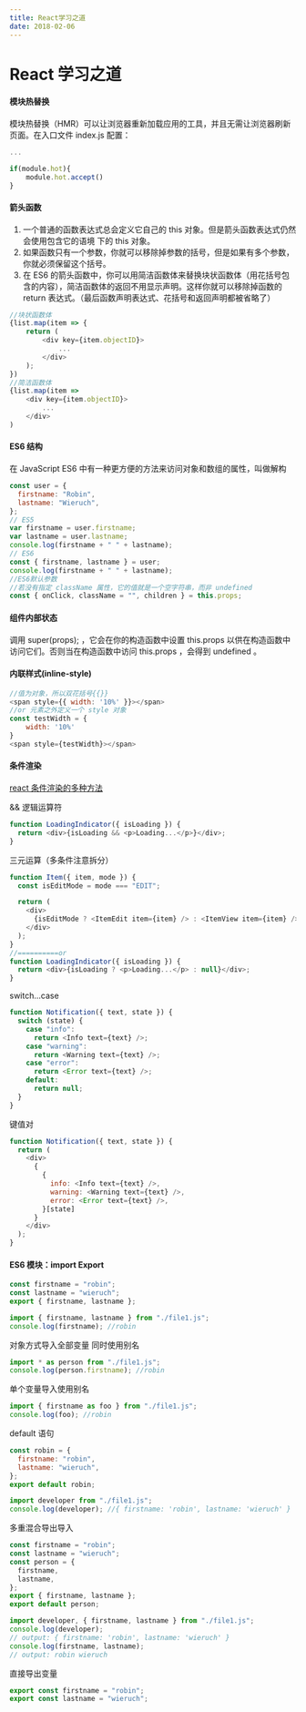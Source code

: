 ```yaml
---
title: React学习之道
date: 2018-02-06
---
```


# React 学习之道

#### 模块热替换

模块热替换（HMR）可以让浏览器重新加载应用的工具，并且无需让浏览器刷新页面。在入口文件 index.js 配置：

```js
...

if(module.hot){
	module.hot.accept()
}
```

#### 箭头函数

1. 一个普通的函数表达式总会定义它自己的 this 对象。但是箭头函数表达式仍然会使用包含它的语境
   下的 this 对象。
2. 如果函数只有一个参数，你就可以移除掉参数的括号，但是如果有多个参数，你就必须保留这个括号。
3. 在 ES6 的箭头函数中，你可以用简洁函数体来替换块状函数体（用花括号包含的内容），简洁函数体的返回不用显示声明。这样你就可以移除掉函数的 return 表达式。（最后函数声明表达式、花括号和返回声明都被省略了）

```js
//块状函数体
{list.map(item => {
    return (
        <div key={item.objectID}>
            ...
        </div>
    );
})
//简洁函数体
{list.map(item =>
    <div key={item.objectID}>
        ...
    </div>
)
```

#### ES6 结构

在 JavaScript ES6 中有一种更方便的方法来访问对象和数组的属性，叫做解构

```js
const user = {
  firstname: "Robin",
  lastname: "Wieruch",
};
// ES5
var firstname = user.firstname;
var lastname = user.lastname;
console.log(firstname + " " + lastname);
// ES6
const { firstname, lastname } = user;
console.log(firstname + " " + lastname);
//ES6默认参数
//若没有指定 className 属性，它的值就是一个空字符串，而非 undefined
const { onClick, className = "", children } = this.props;
```

#### 组件内部状态

调用 super(props); ，它会在你的构造函数中设置 this.props 以供在构造函数中  
访问它们。否则当在构造函数中访问 this.props ，会得到 undefined 。

#### 内联样式(inline-style)

```js
//值为对象，所以双花括号{{}}
<span style={{ width: '10%' }}></span>
//or 元素之外定义一个 style 对象
const testWidth = {
    width: '10%'
}
<span style={testWidth}></span>
```

#### 条件渲染

[react 条件渲染的多种方法](https://www.robinwieruch.de/conditional-rendering-react/)

&& 逻辑运算符

```js
function LoadingIndicator({ isLoading }) {
  return <div>{isLoading && <p>Loading...</p>}</div>;
}
```

三元运算（多条件注意拆分）

```js
function Item({ item, mode }) {
  const isEditMode = mode === "EDIT";

  return (
    <div>
      {isEditMode ? <ItemEdit item={item} /> : <ItemView item={item} />}
    </div>
  );
}
//==========or
function LoadingIndicator({ isLoading }) {
  return <div>{isLoading ? <p>Loading...</p> : null}</div>;
}
```

switch...case

```js
function Notification({ text, state }) {
  switch (state) {
    case "info":
      return <Info text={text} />;
    case "warning":
      return <Warning text={text} />;
    case "error":
      return <Error text={text} />;
    default:
      return null;
  }
}
```

键值对

```js
function Notification({ text, state }) {
  return (
    <div>
      {
        {
          info: <Info text={text} />,
          warning: <Warning text={text} />,
          error: <Error text={text} />,
        }[state]
      }
    </div>
  );
}
```

#### ES6 模块：import Export

```js
const firstname = "robin";
const lastname = "wieruch";
export { firstname, lastname };
```

```js
import { firstname, lastname } from "./file1.js";
console.log(firstname); //robin
```

对象方式导入全部变量 同时使用别名

```js
import * as person from "./file1.js";
console.log(person.firstname); //robin
```

单个变量导入使用别名

```js
import { firstname as foo } from "./file1.js";
console.log(foo); //robin
```

default 语句

```js
const robin = {
  firstname: "robin",
  lastname: "wieruch",
};
export default robin;
```

```js
import developer from "./file1.js";
console.log(developer); //{ firstname: 'robin', lastname: 'wieruch' }
```

多重混合导出导入

```js
const firstname = "robin";
const lastname = "wieruch";
const person = {
  firstname,
  lastname,
};
export { firstname, lastname };
export default person;
```

```js
import developer, { firstname, lastname } from "./file1.js";
console.log(developer);
// output: { firstname: 'robin', lastname: 'wieruch' }
console.log(firstname, lastname);
// output: robin wieruch
```

直接导出变量

```js
export const firstname = "robin";
export const lastname = "wieruch";
```
